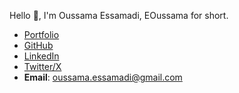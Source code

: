 Hello 👋, I'm Oussama Essamadi, EOussama for short.
* [Portfolio](https://ouss.es)
* [GitHub](https://github.com/EOussama)
* [LinkedIn](https://www.linkedin.com/in/eoussama)
* [Twitter/X](https://twitter.com/OussamaEssamadi)
* **Email**: [oussama.essamadi@gmail.com](mailto:oussama.essamadi@gmail.com)
